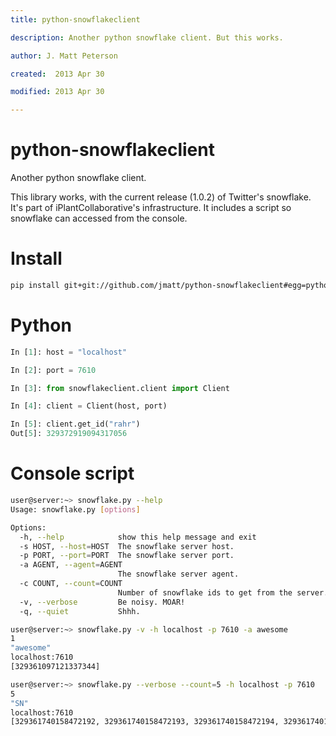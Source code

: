 ```yaml
---
title: python-snowflakeclient

description: Another python snowflake client. But this works.

author: J. Matt Peterson

created:  2013 Apr 30

modified: 2013 Apr 30

---
```

python-snowflakeclient
======================

Another python snowflake client.

This library works, with the current release (1.0.2) of Twitter's
snowflake. It's part of iPlantCollaborative's infrastructure. It
includes a script so snowflake can accessed from the console.

# Install
```bash
pip install git+git://github.com/jmatt/python-snowflakeclient#egg=python-snowflakeclient
```

# Python
```python
In [1]: host = "localhost"

In [2]: port = 7610

In [3]: from snowflakeclient.client import Client

In [4]: client = Client(host, port)

In [5]: client.get_id("rahr")
Out[5]: 329372919094317056
```

# Console script
```bash
user@server:~> snowflake.py --help
Usage: snowflake.py [options]

Options:
  -h, --help            show this help message and exit
  -s HOST, --host=HOST  The snowflake server host.
  -p PORT, --port=PORT  The snowflake server port.
  -a AGENT, --agent=AGENT
                        The snowflake server agent.
  -c COUNT, --count=COUNT
                        Number of snowflake ids to get from the server.
  -v, --verbose         Be noisy. MOAR!
  -q, --quiet           Shhh.

user@server:~> snowflake.py -v -h localhost -p 7610 -a awesome
1
"awesome"
localhost:7610
[329361097121337344]

user@server:~> snowflake.py --verbose --count=5 -h localhost -p 7610
5
"SN"
localhost:7610
[329361740158472192, 329361740158472193, 329361740158472194, 329361740162666496, 329361740162666497]
```
